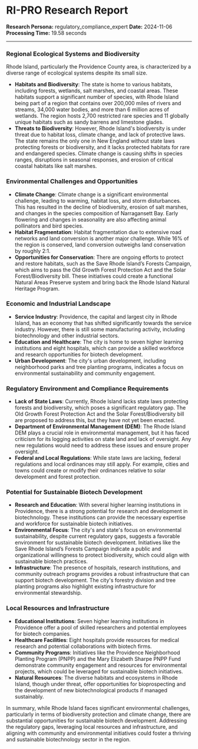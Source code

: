 # RI-PRO Research Report

**Research Persona:** regulatory_compliance_expert
**Date:** 2024-11-06
**Processing Time:** 19.58 seconds

---

### Regional Ecological Systems and Biodiversity

Rhode Island, particularly the Providence County area, is characterized by a diverse range of ecological systems despite its small size.

- **Habitats and Biodiversity**: The state is home to various habitats, including forests, wetlands, salt marshes, and coastal areas. These habitats support a significant number of species, with Rhode Island being part of a region that contains over 200,000 miles of rivers and streams, 34,000 water bodies, and more than 6 million acres of wetlands. The region hosts 2,700 restricted rare species and 11 globally unique habitats such as sandy barrens and limestone glades.
- **Threats to Biodiversity**: However, Rhode Island's biodiversity is under threat due to habitat loss, climate change, and lack of protective laws. The state remains the only one in New England without state laws protecting forests or biodiversity, and it lacks protected habitats for rare and endangered species. Climate change is causing shifts in species ranges, disruptions in seasonal responses, and erosion of critical coastal habitats like salt marshes.

### Environmental Challenges and Opportunities

- **Climate Change**: Climate change is a significant environmental challenge, leading to warming, habitat loss, and storm disturbances. This has resulted in the decline of biodiversity, erosion of salt marshes, and changes in the species composition of Narragansett Bay. Early flowering and changes in seasonality are also affecting animal pollinators and bird species.
- **Habitat Fragmentation**: Habitat fragmentation due to extensive road networks and land conversion is another major challenge. While 16% of the region is conserved, land conversion outweighs land conservation by roughly 2:1.
- **Opportunities for Conservation**: There are ongoing efforts to protect and restore habitats, such as the Save Rhode Island’s Forests Campaign, which aims to pass the Old Growth Forest Protection Act and the Solar Forest/Biodiversity bill. These initiatives could create a functional Natural Areas Preserve system and bring back the Rhode Island Natural Heritage Program.

### Economic and Industrial Landscape

- **Service Industry**: Providence, the capital and largest city in Rhode Island, has an economy that has shifted significantly towards the service industry. However, there is still some manufacturing activity, including biotechnology and other industrial sectors.
- **Education and Healthcare**: The city is home to seven higher learning institutions and eight hospitals, which can provide a skilled workforce and research opportunities for biotech development.
- **Urban Development**: The city's urban development, including neighborhood parks and tree planting programs, indicates a focus on environmental sustainability and community engagement.

### Regulatory Environment and Compliance Requirements

- **Lack of State Laws**: Currently, Rhode Island lacks state laws protecting forests and biodiversity, which poses a significant regulatory gap. The Old Growth Forest Protection Act and the Solar Forest/Biodiversity bill are proposed to address this, but they have not yet been enacted.
- **Department of Environmental Management (DEM)**: The Rhode Island DEM plays a crucial role in environmental management, but it has faced criticism for its logging activities on state land and lack of oversight. Any new regulations would need to address these issues and ensure proper oversight.
- **Federal and Local Regulations**: While state laws are lacking, federal regulations and local ordinances may still apply. For example, cities and towns could create or modify their ordinances relative to solar development and forest protection.

### Potential for Sustainable Biotech Development

- **Research and Education**: With several higher learning institutions in Providence, there is a strong potential for research and development in biotechnology. These institutions can provide the necessary expertise and workforce for sustainable biotech initiatives.
- **Environmental Focus**: The city's and state's focus on environmental sustainability, despite current regulatory gaps, suggests a favorable environment for sustainable biotech development. Initiatives like the Save Rhode Island’s Forests Campaign indicate a public and organizational willingness to protect biodiversity, which could align with sustainable biotech practices.
- **Infrastructure**: The presence of hospitals, research institutions, and community outreach programs provides a robust infrastructure that can support biotech development. The city's forestry division and tree planting programs also highlight existing infrastructure for environmental stewardship.

### Local Resources and Infrastructure

- **Educational Institutions**: Seven higher learning institutions in Providence offer a pool of skilled researchers and potential employees for biotech companies.
- **Healthcare Facilities**: Eight hospitals provide resources for medical research and potential collaborations with biotech firms.
- **Community Programs**: Initiatives like the Providence Neighborhood Planting Program (PNPP) and the Mary Elizabeth Sharpe PNPP Fund demonstrate community engagement and resources for environmental projects, which could be leveraged for sustainable biotech initiatives.
- **Natural Resources**: The diverse habitats and ecosystems in Rhode Island, though under threat, offer opportunities for bioprospecting and the development of new biotechnological products if managed sustainably.

In summary, while Rhode Island faces significant environmental challenges, particularly in terms of biodiversity protection and climate change, there are substantial opportunities for sustainable biotech development. Addressing the regulatory gaps, leveraging local resources and infrastructure, and aligning with community and environmental initiatives could foster a thriving and sustainable biotechnology sector in the region.